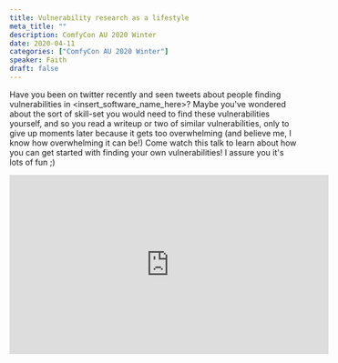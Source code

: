 ```yaml
---
title: Vulnerability research as a lifestyle
meta_title: ""
description: ComfyCon AU 2020 Winter
date: 2020-04-11
categories: ["ComfyCon AU 2020 Winter"]
speaker: Faith 
draft: false
---
```

Have you been on twitter recently and seen tweets about people finding vulnerabilities in <insert_software_name_here>? Maybe you've wondered about the sort of skill-set you would need to find these vulnerabilities yourself, and so you read a writeup or two of similar vulnerabilities, only to give up moments later because it gets too overwhelming (and believe me, I know how overwhelming it can be!) Come watch this talk to learn about how you can get started with finding your own vulnerabilities! I assure you it's lots of fun ;)

<iframe width="560" height="315" src="https://www.youtube.com/embed/ltYfd4GXags?si=oqQI--0F5PFCdHDD" title="YouTube video player" frameborder="0" allow="accelerometer; autoplay; clipboard-write; encrypted-media; gyroscope; picture-in-picture; web-share" allowfullscreen></iframe>
